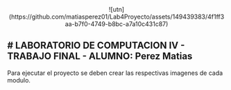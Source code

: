 <center>![utn](https://github.com/matiasperez01/Lab4Proyecto/assets/149439383/4f1ff3aa-b7f0-4749-b8bc-a7a10c431c87)</center>
<h2> # LABORATORIO DE COMPUTACION IV - TRABAJO FINAL - ALUMNO: Perez Matias </h2> 


Para ejecutar el proyecto se deben crear las respectivas imagenes de cada modulo.

